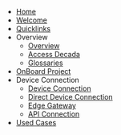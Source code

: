 <!-- docs/sidebar -->

- [Home](/#docs)
- [Welcome](Welcome.md)
- [Quicklinks](Quicklinks.md)
- Overview
     * [Overview](Overview/Overview.md)
     * [Access Decada](Overview/AccessingEnOS.md)
     * [Glossaries](Overview/EnOSGlossaries.md)
- [OnBoard Project](Onboard.md)
- Device Connection
     * [Device Connection](Dev_Con/DevConOv.md)
     * [Direct Device Connection](Dev_Con/Dev_DDC.md)
     * [Edge Gateway](Dev_Con/Edge.md)
     * [API Connection](Dev_Con/API.md)        
- [Used Cases](manual.md)
